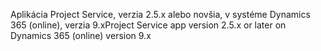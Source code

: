 <span data-ttu-id="ad0f2-101">Aplikácia Project Service, verzia 2.5.x alebo novšia, v systéme Dynamics 365 (online), verzia 9.x</span><span class="sxs-lookup"><span data-stu-id="ad0f2-101">Project Service app version 2.5.x or later on Dynamics 365 (online) version 9.x</span></span>
